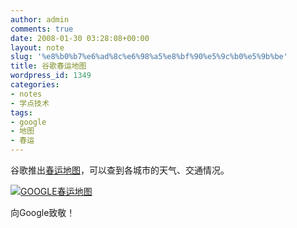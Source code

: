 ```yaml
---
author: admin
comments: true
date: 2008-01-30 03:28:08+00:00
layout: note
slug: '%e8%b0%b7%e6%ad%8c%e6%98%a5%e8%bf%90%e5%9c%b0%e5%9b%be'
title: 谷歌春运地图
wordpress_id: 1349
categories:
- notes
- 学点技术
tags:
- google
- 地图
- 春运
---
```


谷歌推出[春运地图](http://ditu.google.com/maps/ms?ie=UTF8&hl=zh-CN&msa=0&msid=103690794584561935323.000444d42827f675f889b&ll=30.050077,115.004883&spn=13.179936,19.775391&z=6&om=0)，可以查到各城市的天气、交通情况。

[![GOOGLE春运地图](http://pic.yupoo.com/ctb.my/3654550363a9/medium.jpg)](http://ditu.google.com/maps/ms?ie=UTF8&hl=zh-CN&msa=0&msid=103690794584561935323.000444d42827f675f889b&ll=30.050077,115.004883&spn=13.179936,19.775391&z=6&om=0)

向Google致敬！
